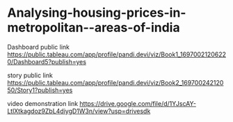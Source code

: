 # Analysing-housing-prices-in-metropolitan--areas-of-india


Dashboard public link https://public.tableau.com/app/profile/pandi.devi/viz/Book1_16970021206220/Dashboard5?publish=yes

story public link https://public.tableau.com/app/profile/pandi.devi/viz/Book2_16970024212050/Story1?publish=yes

video demonstration link  https://drive.google.com/file/d/1YJscAY-LtlXtkagdoz9ZbL4diygD1W3n/view?usp=drivesdk
